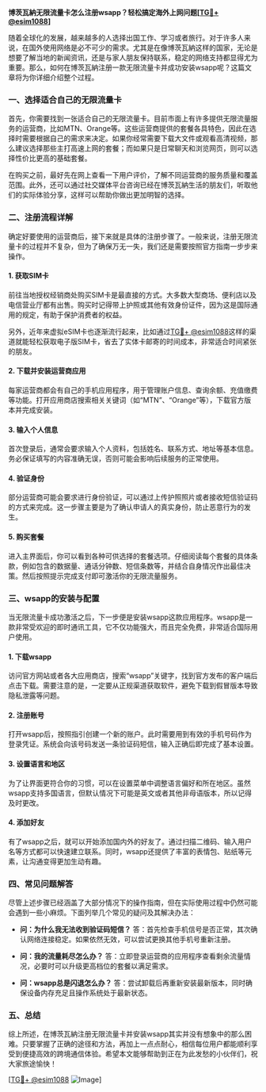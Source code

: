 **博茨瓦納无限流量卡怎么注册wsapp？轻松搞定海外上网问题[[TG💪+ @esim1088](https://t.me/s/esim1088)]**

随着全球化的发展，越来越多的人选择出国工作、学习或者旅行。对于许多人来说，在国外使用网络是必不可少的需求。尤其是在像博茨瓦納这样的国家，无论是想要了解当地的新闻资讯，还是与家人朋友保持联系，稳定的网络支持都显得尤为重要。那么，如何在博茨瓦納注册一款无限流量卡并成功安装wsapp呢？这篇文章将为你详细介绍整个过程。

### 一、选择适合自己的无限流量卡

首先，你需要找到一张适合自己的无限流量卡。目前市面上有许多提供无限流量服务的运营商，比如MTN、Orange等。这些运营商提供的套餐各具特色，因此在选择时需要根据自己的需求来决定。如果你经常需要下载大文件或观看高清视频，那么建议选择那些主打高速上网的套餐；而如果只是日常聊天和浏览网页，则可以选择性价比更高的基础套餐。

在购买之前，最好先在网上查看一下用户评价，了解不同运营商的服务质量和覆盖范围。此外，还可以通过社交媒体平台咨询已经在博茨瓦納生活的朋友们，听取他们的实际体验分享，这样可以帮助你做出更加明智的选择。

### 二、注册流程详解

确定好要使用的运营商后，接下来就是具体的注册步骤了。一般来说，注册无限流量卡的过程并不复杂，但为了确保万无一失，我们还是需要按照官方指南一步步来操作。

#### 1. 获取SIM卡

前往当地授权经销商处购买SIM卡是最直接的方式。大多数大型商场、便利店以及电信营业厅都有出售。购买时记得带上护照或其他有效身份证件，因为这是国际通用的规定，有助于保护消费者的权益。

另外，近年来虚拟eSIM卡也逐渐流行起来，比如通过[TG💪+ @esim1088](https://t.me/s/esim1088)这样的渠道就能轻松获取电子版SIM卡，省去了实体卡邮寄的时间成本，非常适合时间紧张的朋友。

#### 2. 下载并安装运营商应用

每家运营商都会有自己的手机应用程序，用于管理账户信息、查询余额、充值缴费等功能。打开应用商店搜索相关关键词（如“MTN”、“Orange”等），下载官方版本并完成安装。

#### 3. 输入个人信息

首次登录后，通常会要求输入个人资料，包括姓名、联系方式、地址等基本信息。务必保证填写的内容准确无误，否则可能会影响后续服务的正常使用。

#### 4. 验证身份

部分运营商可能会要求进行身份验证，可以通过上传护照照片或者接收短信验证码的方式来完成。这一步骤主要是为了确认申请人的真实身份，防止恶意行为的发生。

#### 5. 购买套餐

进入主界面后，你可以看到各种可供选择的套餐选项。仔细阅读每个套餐的具体条款，例如包含的数据量、通话分钟数、短信条数等，并结合自身情况作出最佳决策。然后按照提示完成支付即可激活你的无限流量服务。

### 三、wsapp的安装与配置

当无限流量卡成功激活之后，下一步便是安装wsapp这款应用程序。wsapp是一款非常受欢迎的即时通讯工具，它不仅功能强大，而且完全免费，非常适合国际用户使用。

#### 1. 下载wsapp

访问官方网站或者各大应用商店，搜索“wsapp”关键字，找到官方发布的客户端后点击下载。需要注意的是，一定要从正规渠道获取软件，避免下载到假冒版本导致隐私泄露等问题。

#### 2. 注册账号

打开wsapp后，按照指引创建一个新的账户。此时需要用到有效的手机号码作为登录凭证。系统会向该号码发送一条验证码短信，输入正确后即完成了基本设置。

#### 3. 设置语言和地区

为了让界面更符合你的习惯，可以在设置菜单中调整语言偏好和所在地区。虽然wsapp支持多国语言，但默认情况下可能是英文或者其他非母语版本，所以记得及时更改。

#### 4. 添加好友

有了wsapp之后，就可以开始添加国内外的好友了。通过扫描二维码、输入用户名等方式都可以快速建立联系。同时，wsapp还提供了丰富的表情包、贴纸等元素，让沟通变得更加生动有趣。

### 四、常见问题解答

尽管上述步骤已经涵盖了大部分情况下的操作指南，但在实际使用过程中仍然可能会遇到一些小麻烦。下面列举几个常见的疑问及其解决办法：

- **问：为什么我无法收到验证码短信？**
  答：首先检查手机信号是否正常，其次确认网络连接稳定。如果依然无效，可以尝试更换其他手机号重新注册。

- **问：我的流量耗尽怎么办？**
  答：立即登录运营商的应用程序查看剩余流量情况，必要时可以升级更高档位的套餐以满足需求。

- **问：wsapp总是闪退怎么办？**
  答：尝试卸载后再重新安装最新版本，同时确保设备内存充足且操作系统处于最新状态。

### 五、总结

综上所述，在博茨瓦納注册无限流量卡并安装wsapp其实并没有想象中的那么困难。只要掌握了正确的途径和方法，再加上一点点耐心，相信每位用户都能顺利享受到便捷高效的跨境通信体验。希望本文能够帮助到正在为此发愁的小伙伴们，祝大家旅途愉快！

[[TG💪+ @esim1088](https://t.me/s/esim1088) ![Image](https://i.postimg.cc/4NQfJmqS/Snipaste-2025-05-13-00-14-12.png)]